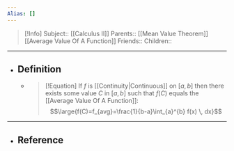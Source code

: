 ```yaml
---
Alias: []
---
```

> [!Info]
> Subject:: [[Calculus II]]
> Parents:: [[Mean Value Theorem]] [[Average Value Of A Function]]
> Friends:: 
> Children:: 
---
- ## Definition
	- > [!Equation]
	  > If $f$ is [[Continuity|Continuous]] on $[a,b]$ then there exists some value $C$ in $[a,b]$ such that $f(C)$ equals the [[Average Value Of A Function]]:
	  > $$\large{f(C)=f_{avg}=\frac{1}{b-a}\int_{a}^{b} f(x) \, dx}$$
---
- ## Reference